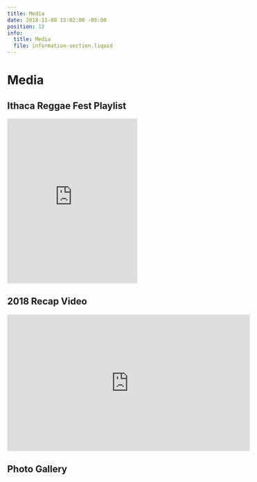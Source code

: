```yaml
---
title: Media
date: 2018-11-08 15:02:00 -05:00
position: 12
info:
  title: Media
  file: information-section.liquid
---
```


# Media

## Ithaca Reggae Fest Playlist

<iframe src="https://open.spotify.com/embed/user/85sesd9ls75zm0mzm9dncx3rt/playlist/6dKoEsKwpvHnpNETpKO1oI" width="300" height="380" frameborder="0" allowtransparency="true" allow="encrypted-media"></iframe>

## 2018 Recap Video

<iframe width="560" height="315" src="https://www.youtube.com/embed/XjH9ILJFk14" frameborder="0" allow="accelerometer; autoplay; encrypted-media; gyroscope; picture-in-picture" allowfullscreen></iframe>

## Photo Gallery

<div class="gallery"></div>